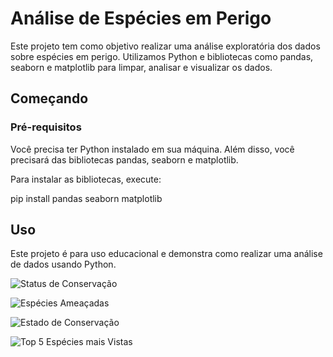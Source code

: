 # Análise de Espécies em Perigo

Este projeto tem como objetivo realizar uma análise exploratória dos dados sobre espécies em perigo. Utilizamos Python e bibliotecas como pandas, seaborn e matplotlib para limpar, analisar e visualizar os dados.

## Começando

### Pré-requisitos

Você precisa ter Python instalado em sua máquina. Além disso, você precisará das bibliotecas pandas, seaborn e matplotlib.

Para instalar as bibliotecas, execute:

pip install pandas seaborn matplotlib

## Uso

Este projeto é para uso educacional e demonstra como realizar uma análise de dados usando Python.

![Status de Conservação](Figure_1.png)

![Espécies Ameaçadas](Figure_2.png)

![Estado de Conservação](Figure_3.png)

![Top 5 Espécies mais Vistas](Figure_4.png)

